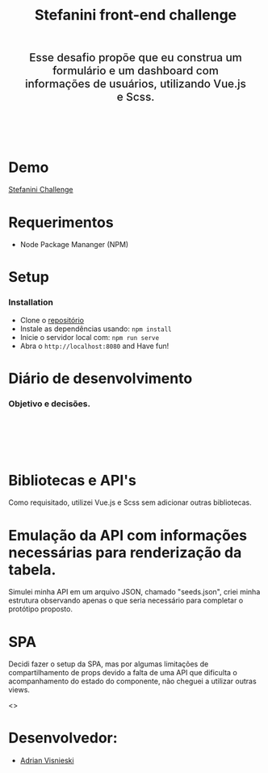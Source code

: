 <div align=center>
    <h1 align=center>
        <br>
       Stefanini front-end challenge 
        <br>
    </h1>
    <p style="font-size: 1.35rem; font-weight: 500; padding: 2rem; text-align: center"> Esse desafio propõe que eu construa um formulário e um dashboard com informações de usuários, utilizando Vue.js e Scss.  </p>
    <br>
</div>

# Demo

[Stefanini Challenge](https://stefanini-challenge.herokuapp.com/)

# Requerimentos

- Node Package Mananger (NPM)

# Setup

### Installation

- Clone o [repositório]('https://github.com/adriansdk/stefanini-challenge')
- Instale as dependências usando: `npm install`
- Inicie o servidor local com: `npm run serve`
- Abra o `http://localhost:8080` and Have fun!

# Diário de desenvolvimento

### Objetivo e decisões.

<p style="font-size: 1.35rem; font-weight: 500; padding: 2rem;">

# Bibliotecas e API's

Como requisitado, utilizei Vue.js e Scss sem adicionar outras bibliotecas.

# Emulação da API com informações necessárias para renderização da tabela.

Simulei minha API em um arquivo JSON, chamado "seeds.json", criei minha estrutura observando apenas o que seria necessário para completar o protótipo proposto. <br>

# SPA

Decidi fazer o setup da SPA, mas por algumas limitações de compartilhamento de props devido a falta de uma API que dificulta o acompanhamento do estado do componente, não cheguei a utilizar outras views. 


</p>

<>

# Desenvolvedor:

- [Adrian Visnieski](https://github.com/adriansdk)

